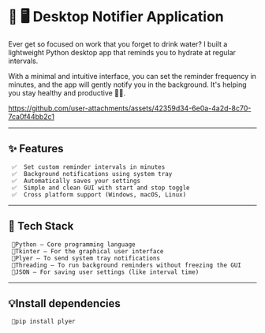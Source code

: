 # 🚨 🖥️ Desktop Notifier Application

Ever get so focused on work that you forget to drink water? I built a lightweight Python desktop app that reminds you to hydrate at regular intervals.

With a minimal and intuitive interface, you can set the reminder frequency in minutes, and the app will gently notify you in the background. It's helping you stay healthy and productive 💪💧.


https://github.com/user-attachments/assets/42359d34-6e0a-4a2d-8c70-7ca0f44bb2c1


---

## ✨ Features

     ✅  Set custom reminder intervals in minutes
     ✅  Background notifications using system tray
     ✅  Automatically saves your settings
     ✅  Simple and clean GUI with start and stop toggle
     ✅  Cross platform support (Windows, macOS, Linux)

---

## 🔴 Tech Stack

     🔹Python – Core programming language
     🔹Tkinter – For the graphical user interface
     🔹Plyer – To send system tray notifications
     🔹Threading – To run background reminders without freezing the GUI
     🔹JSON – For saving user settings (like interval time)

---

## 💡Install dependencies

     🔸pip install plyer
